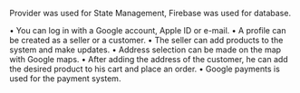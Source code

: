 Provider was used for State Management, Firebase was used for database.

• You can log in with a Google account, Apple ID or e-mail.
• A profile can be created as a seller or a customer.
• The seller can add products to the system and make updates.
• Address selection can be made on the map with Google maps.
• After adding the address of the customer, he can add the desired product to his cart and place an order.
• Google payments is used for the payment system.
